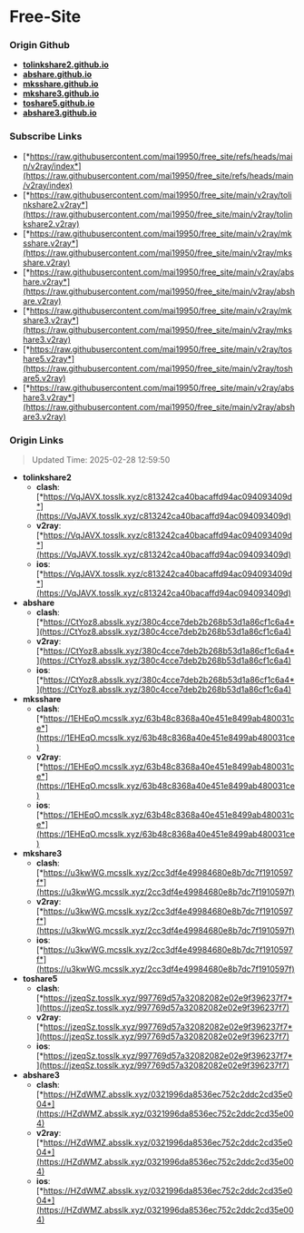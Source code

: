 # Free-Site

### Origin Github

- [**tolinkshare2.github.io**](https://github.com/tolinkshare2/tolinkshare2.github.io)
- [**abshare.github.io**](https://github.com/abshare/abshare.github.io)
- [**mksshare.github.io**](https://github.com/mksshare/mksshare.github.io)
- [**mkshare3.github.io**](https://github.com/mkshare3/mkshare3.github.io)
- [**toshare5.github.io**](https://github.com/toshare5/toshare5.github.io)
- [**abshare3.github.io**](https://github.com/abshare3/abshare3.github.io)

### Subscribe Links

- [*https://raw.githubusercontent.com/mai19950/free_site/refs/heads/main/v2ray/index*](https://raw.githubusercontent.com/mai19950/free_site/refs/heads/main/v2ray/index)
- [*https://raw.githubusercontent.com/mai19950/free_site/main/v2ray/tolinkshare2.v2ray*](https://raw.githubusercontent.com/mai19950/free_site/main/v2ray/tolinkshare2.v2ray)
- [*https://raw.githubusercontent.com/mai19950/free_site/main/v2ray/mksshare.v2ray*](https://raw.githubusercontent.com/mai19950/free_site/main/v2ray/mksshare.v2ray)
- [*https://raw.githubusercontent.com/mai19950/free_site/main/v2ray/abshare.v2ray*](https://raw.githubusercontent.com/mai19950/free_site/main/v2ray/abshare.v2ray)
- [*https://raw.githubusercontent.com/mai19950/free_site/main/v2ray/mkshare3.v2ray*](https://raw.githubusercontent.com/mai19950/free_site/main/v2ray/mkshare3.v2ray)
- [*https://raw.githubusercontent.com/mai19950/free_site/main/v2ray/toshare5.v2ray*](https://raw.githubusercontent.com/mai19950/free_site/main/v2ray/toshare5.v2ray)
- [*https://raw.githubusercontent.com/mai19950/free_site/main/v2ray/abshare3.v2ray*](https://raw.githubusercontent.com/mai19950/free_site/main/v2ray/abshare3.v2ray)

### Origin Links

> Updated Time: 2025-02-28 12:59:50

- **tolinkshare2**
  - **clash**: [*https://VqJAVX.tosslk.xyz/c813242ca40bacaffd94ac094093409d*](https://VqJAVX.tosslk.xyz/c813242ca40bacaffd94ac094093409d)
  - **v2ray**: [*https://VqJAVX.tosslk.xyz/c813242ca40bacaffd94ac094093409d*](https://VqJAVX.tosslk.xyz/c813242ca40bacaffd94ac094093409d)
  - **ios**: [*https://VqJAVX.tosslk.xyz/c813242ca40bacaffd94ac094093409d*](https://VqJAVX.tosslk.xyz/c813242ca40bacaffd94ac094093409d)
- **abshare**
  - **clash**: [*https://CtYoz8.absslk.xyz/380c4cce7deb2b268b53d1a86cf1c6a4*](https://CtYoz8.absslk.xyz/380c4cce7deb2b268b53d1a86cf1c6a4)
  - **v2ray**: [*https://CtYoz8.absslk.xyz/380c4cce7deb2b268b53d1a86cf1c6a4*](https://CtYoz8.absslk.xyz/380c4cce7deb2b268b53d1a86cf1c6a4)
  - **ios**: [*https://CtYoz8.absslk.xyz/380c4cce7deb2b268b53d1a86cf1c6a4*](https://CtYoz8.absslk.xyz/380c4cce7deb2b268b53d1a86cf1c6a4)
- **mksshare**
  - **clash**: [*https://1EHEqO.mcsslk.xyz/63b48c8368a40e451e8499ab480031ce*](https://1EHEqO.mcsslk.xyz/63b48c8368a40e451e8499ab480031ce)
  - **v2ray**: [*https://1EHEqO.mcsslk.xyz/63b48c8368a40e451e8499ab480031ce*](https://1EHEqO.mcsslk.xyz/63b48c8368a40e451e8499ab480031ce)
  - **ios**: [*https://1EHEqO.mcsslk.xyz/63b48c8368a40e451e8499ab480031ce*](https://1EHEqO.mcsslk.xyz/63b48c8368a40e451e8499ab480031ce)
- **mkshare3**
  - **clash**: [*https://u3kwWG.mcsslk.xyz/2cc3df4e49984680e8b7dc7f1910597f*](https://u3kwWG.mcsslk.xyz/2cc3df4e49984680e8b7dc7f1910597f)
  - **v2ray**: [*https://u3kwWG.mcsslk.xyz/2cc3df4e49984680e8b7dc7f1910597f*](https://u3kwWG.mcsslk.xyz/2cc3df4e49984680e8b7dc7f1910597f)
  - **ios**: [*https://u3kwWG.mcsslk.xyz/2cc3df4e49984680e8b7dc7f1910597f*](https://u3kwWG.mcsslk.xyz/2cc3df4e49984680e8b7dc7f1910597f)
- **toshare5**
  - **clash**: [*https://jzeqSz.tosslk.xyz/997769d57a32082082e02e9f396237f7*](https://jzeqSz.tosslk.xyz/997769d57a32082082e02e9f396237f7)
  - **v2ray**: [*https://jzeqSz.tosslk.xyz/997769d57a32082082e02e9f396237f7*](https://jzeqSz.tosslk.xyz/997769d57a32082082e02e9f396237f7)
  - **ios**: [*https://jzeqSz.tosslk.xyz/997769d57a32082082e02e9f396237f7*](https://jzeqSz.tosslk.xyz/997769d57a32082082e02e9f396237f7)
- **abshare3**
  - **clash**: [*https://HZdWMZ.absslk.xyz/0321996da8536ec752c2ddc2cd35e004*](https://HZdWMZ.absslk.xyz/0321996da8536ec752c2ddc2cd35e004)
  - **v2ray**: [*https://HZdWMZ.absslk.xyz/0321996da8536ec752c2ddc2cd35e004*](https://HZdWMZ.absslk.xyz/0321996da8536ec752c2ddc2cd35e004)
  - **ios**: [*https://HZdWMZ.absslk.xyz/0321996da8536ec752c2ddc2cd35e004*](https://HZdWMZ.absslk.xyz/0321996da8536ec752c2ddc2cd35e004)
